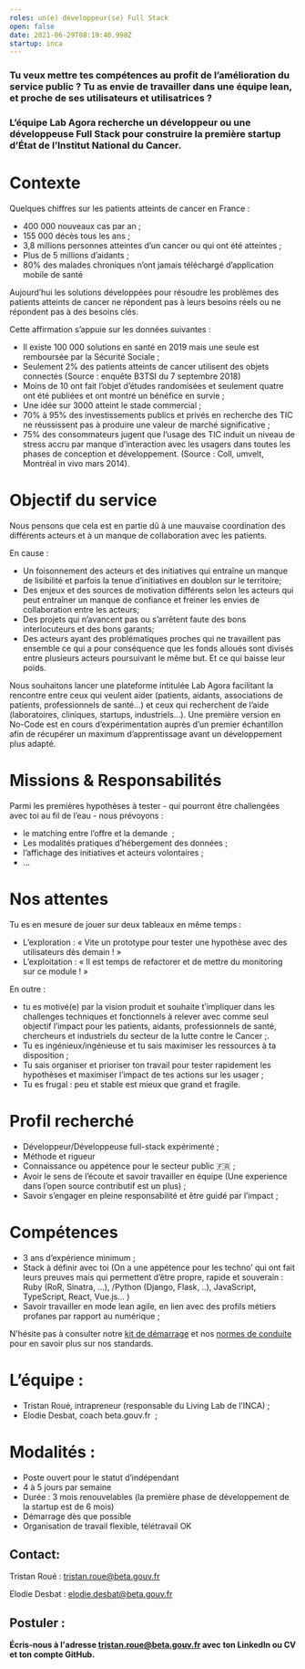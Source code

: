 ```yaml
---
roles: un(e) développeur(se) Full Stack
open: false
date: 2021-06-29T08:19:40.998Z
startup: inca
---
```

### Tu veux mettre tes compétences au profit de l’amélioration du service public ? Tu as envie de travailler dans une équipe lean, et proche de ses utilisateurs et utilisatrices ?

### L’équipe Lab Agora recherche un développeur ou une développeuse Full Stack pour construire la première startup d’État de l’Institut National du Cancer.

# Contexte

Quelques chiffres sur les patients atteints de cancer en France :

* 400 000 nouveaux cas par an ;
* 155 000 décès tous les ans ;
* 3,8 millions personnes atteintes d’un cancer ou qui ont été atteintes ;
* Plus de 5 millions d’aidants ;
* 80% des malades chroniques n’ont jamais téléchargé d’application mobile de santé

Aujourd’hui les solutions développées pour résoudre les problèmes des patients atteints de cancer ne répondent pas à leurs besoins réels ou ne répondent pas à des besoins clés.

Cette affirmation s’appuie sur les données suivantes :

* Il existe 100 000 solutions en santé en 2019 mais une seule est remboursée par la Sécurité Sociale ;
* Seulement 2% des patients atteints de cancer utilisent des objets connectés (Source : enquête B3TSI du 7 septembre 2018)
* Moins de 10 ont fait l’objet d’études randomisées et seulement quatre ont été publiées et ont montré un bénéfice en survie ;
* Une idée sur 3000 atteint le stade commercial ;
* 70% à 95% des investissements publics et privés en recherche des TIC ne réussissent pas à produire une valeur de marché significative ;
* 75% des consommateurs jugent que l’usage des TIC induit un niveau de stress accru par manque d’interaction avec les usagers dans toutes les phases de conception et développement. (Source : Coll, umvelt, Montréal in vivo mars 2014).

# Objectif du service

Nous pensons que cela est en partie dû à une mauvaise coordination des différents acteurs et à un manque de collaboration avec les patients.

En cause :

* Un foisonnement des acteurs et des initiatives qui entraîne un manque de lisibilité et parfois la tenue d’initiatives en doublon sur le territoire;
* Des enjeux et des sources de motivation différents selon les acteurs qui peut entraîner un manque de confiance et freiner les envies de collaboration entre les acteurs;
* Des projets qui n’avancent pas ou s’arrêtent faute des bons interlocuteurs et des bons garants;
* Des acteurs ayant des problématiques proches qui ne travaillent pas ensemble ce qui a pour conséquence que les fonds alloués sont divisés entre plusieurs acteurs poursuivant le même but. Et ce qui baisse leur poids.

Nous souhaitons lancer une plateforme intitulée Lab Agora facilitant la rencontre entre ceux qui veulent aider (patients, aidants, associations de patients, professionnels de santé…) et ceux qui recherchent de l’aide (laboratoires, cliniques, startups, industriels…). Une première version en No-Code est en cours d’expérimentation auprès d’un premier échantillon afin de récupérer un maximum d’apprentissage avant un développement plus adapté.

# Missions & Responsabilités

Parmi les premières hypothèses à tester - qui pourront être challengées avec toi au fil de l’eau - nous prévoyons :

* le matching entre l’offre et la demande  ;
* Les modalités pratiques d’hébergement des données ;
* l’affichage des initiatives et acteurs volontaires ;
* ...

# Nos attentes

Tu es en mesure de jouer sur deux tableaux en même temps :

* L’exploration : « Vite un prototype pour tester une hypothèse avec des utilisateurs dès demain ! »
* L’exploitation : « Il est temps de refactorer et de mettre du monitoring sur ce module ! »

En outre :

* tu es motivé(e) par la vision produit et souhaite t’impliquer dans les challenges techniques et fonctionnels à relever avec comme seul objectif l’impact pour les patients, aidants, professionnels de santé, chercheurs et industriels du secteur de la lutte contre le Cancer ;.
* Tu es ingénieux/ingénieuse et tu sais maximiser les ressources à ta disposition ;
* Tu sais organiser et prioriser ton travail pour tester rapidement les hypothèses et maximiser l’impact de tes actions sur les usager ;
* Tu es frugal : peu et stable est mieux que grand et fragile.

# Profil recherché

* Développeur/Développeuse full-stack expérimenté  ;
* Méthode et rigueur
* Connaissance ou appétence pour le secteur public 🇫🇷 ;
* Avoir le sens de l’écoute et savoir travailler en équipe (Une experience dans l’open source contributif est un plus) ;
* Savoir s’engager en pleine responsabilité et être guidé par l’impact ;

# Compétences

* 3 ans d’expérience minimum ;
* Stack à définir avec toi (On a une appétence pour les techno’ qui ont fait leurs preuves mais qui permettent d’être propre, rapide et souverain : Ruby (RoR, Sinatra, …), /Python (Django, Flask, ..), JavaScript, TypeScript, React, Vue.js… )
* Savoir travailler en mode lean agile, en lien avec des profils métiers profanes par rapport au numérique ;

N'hésite pas à consulter notre [kit de démarrage](https://doc.incubateur.net/communaute/gerer-sa-startup-detat-ou-de-territoires-au-quotidien/la-vie-dune-se/construction/kit-de-demarrage) et nos [normes de conduite](https://doc.incubateur.net/communaute/travailler-a-beta-gouv/culture/normes-de-conduite) pour en savoir plus sur nos standards.

# L’équipe :

* Tristan Roué, intrapreneur (responsable du Living Lab de l’INCA) ;
* Elodie Desbat, coach beta.gouv.fr  ;

# Modalités :

* Poste ouvert pour le statut d’indépendant
* 4 à 5 jours par semaine
* Durée : 3 mois renouvelables (la première phase de développement de la startup est de 6 mois)
* Démarrage dès que possible
* Organisation de travail flexible, télétravail OK

## Contact:

Tristan Roué : tristan.roue@beta.gouv.fr

Elodie Desbat : [elodie.desbat@beta.gouv.fr](mailto:elodie.desbat@beta.gouv.fr)

## Postuler : 

**Écris-nous à l'adresse [tristan.roue@beta.gouv.fr](mailto:tristan.roue@beta.gouv.fr) avec ton LinkedIn ou CV et ton compte GitHub.**